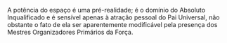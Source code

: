 ﻿A potência do espaço é uma pré-realidade; é o domínio do Absoluto Inqualificado e é sensível apenas à atração pessoal do Pai Universal, não obstante o fato de ela ser aparentemente modificável pela presença dos Mestres Organizadores Primários da Força.